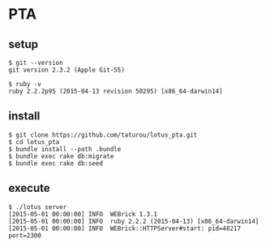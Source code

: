 # PTA

## setup

    $ git --version
    git version 2.3.2 (Apple Git-55)

    $ ruby -v
    ruby 2.2.2p95 (2015-04-13 revision 50295) [x86_64-darwin14]

## install

    $ git clone https://github.com/taturou/lotus_pta.git
    $ cd lotus_pta
    $ bundle install --path .bundle
    $ bundle exec rake db:migrate
    $ bundle exec rake db:seed

## execute

    $ ./lotus server
    [2015-05-01 00:00:00] INFO  WEBrick 1.3.1
    [2015-05-01 00:00:00] INFO  ruby 2.2.2 (2015-04-13) [x86_64-darwin14]
    [2015-05-01 00:00:00] INFO  WEBrick::HTTPServer#start: pid=48217 port=2300


